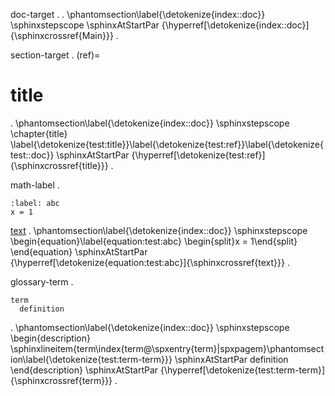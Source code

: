 doc-target
.
[](index.md)
.
\phantomsection\label{\detokenize{index::doc}}
\sphinxstepscope
\sphinxAtStartPar
{\hyperref[\detokenize{index::doc}]{\sphinxcrossref{Main}}}
.

section-target
.
(ref)=
# title
[](#ref)
.
\phantomsection\label{\detokenize{index::doc}}
\sphinxstepscope
\chapter{title}
\label{\detokenize{test:title}}\label{\detokenize{test:ref}}\label{\detokenize{test::doc}}
\sphinxAtStartPar
{\hyperref[\detokenize{test:ref}]{\sphinxcrossref{title}}}
.

math-label
.
```{math}
:label: abc
x = 1
```
[text](#abc)
.
\phantomsection\label{\detokenize{index::doc}}
\sphinxstepscope
\begin{equation}\label{equation:test:abc}
\begin{split}x = 1\end{split}
\end{equation}
\sphinxAtStartPar
{\hyperref[\detokenize{equation:test:abc}]{\sphinxcrossref{text}}}
.

glossary-term
.
```{glossary}
term
  definition
```
[](#term)
.
\phantomsection\label{\detokenize{index::doc}}
\sphinxstepscope
\begin{description}
\sphinxlineitem{term\index{term@\spxentry{term}|spxpagem}\phantomsection\label{\detokenize{test:term-term}}}
\sphinxAtStartPar
definition
\end{description}
\sphinxAtStartPar
{\hyperref[\detokenize{test:term-term}]{\sphinxcrossref{term}}}
.
